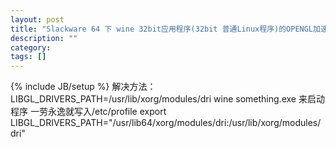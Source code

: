 ```yaml
---
layout: post
title: "Slackware 64 下 wine 32bit应用程序(32bit 普通Linux程序)的OPENGL加速问题"
description: ""
category: 
tags: []
---
```

{% include JB/setup %}
解决方法：
	 LIBGL_DRIVERS_PATH=/usr/lib/xorg/modules/dri wine something.exe
来启动程序
一劳永逸就写入/etc/profile
	export LIBGL_DRIVERS_PATH="/usr/lib64/xorg/modules/dri:/usr/lib/xorg/modules/dri"
